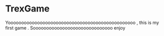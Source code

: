 # TrexGame
Yoooooooooooooooooooooooooooooooooooooooooooooooo , this is my first game . Soooooooooooooooooooooooooooooo enjoy
